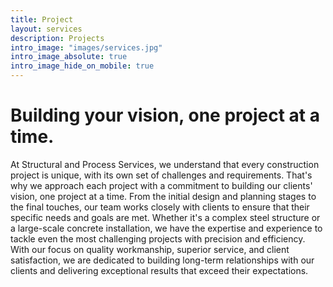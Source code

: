 ```yaml
---
title: Project
layout: services
description: Projects
intro_image: "images/services.jpg"
intro_image_absolute: true
intro_image_hide_on_mobile: true
---
```


# Building your vision, one project at a time.

At Structural and Process Services, we understand that every construction project is unique, with its own set of challenges and requirements. That's why we approach each project with a commitment to building our clients' vision, one project at a time. From the initial design and planning stages to the final touches, our team works closely with clients to ensure that their specific needs and goals are met. Whether it's a complex steel structure or a large-scale concrete installation, we have the expertise and experience to tackle even the most challenging projects with precision and efficiency. With our focus on quality workmanship, superior service, and client satisfaction, we are dedicated to building long-term relationships with our clients and delivering exceptional results that exceed their expectations.
